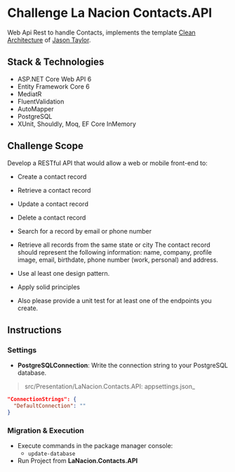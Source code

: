 # Challenge La Nacion Contacts.API
Web Api Rest to handle Contacts, implements the template [Clean Architecture](https://github.com/jasontaylordev/CleanArchitecture) of [Jason Taylor](https://github.com/jasontaylordev).


## Stack & Technologies
* ASP.NET Core Web API 6
* Entity Framework Core 6
* MediatR
* FluentValidation
* AutoMapper
* PostgreSQL
* XUnit, Shouldly, Moq, EF Core InMemory


## Challenge Scope
Develop a RESTful API that would allow a web or mobile front-end to:
* Create a contact record
* Retrieve a contact record
* Update a contact record
* Delete a contact record
* Search for a record by email or phone number
* Retrieve all records from the same state or city
The contact record should represent the following information: name, company, profile
image, email, birthdate, phone number (work, personal) and address.

*  Use al least one design pattern.
*  Apply solid principles
*  Also please provide a unit test for at least one of the endpoints you create.


## Instructions
### Settings
* **PostgreSQLConnection**: Write the connection string to your PostgreSQL database.
> src/Presentation/LaNacion.Contacts.API: appsettings.json_
```json
"ConnectionStrings": {
  "DefaultConnection": ""
}
```


### Migration & Execution
* Execute commands in the package manager console:
  * `update-database`
* Run Project from **LaNacion.Contacts.API**